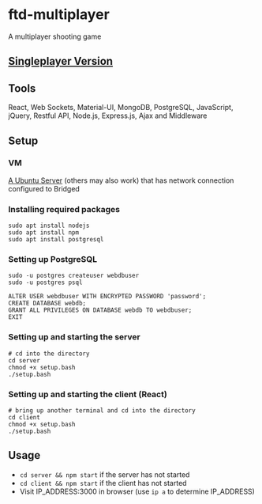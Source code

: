 # ftd-multiplayer
A multiplayer shooting game 

## [Singleplayer Version](https://github.com/hanxianxuhuang/ftd-singleplayer)

## Tools
React, Web Sockets, Material-UI, MongoDB, PostgreSQL, JavaScript, jQuery, Restful API, Node.js, Express.js, Ajax and Middleware

## Setup

### VM
[A Ubuntu Server](https://ubuntu.com/download/server/step2) (others may also work) that has network connection configured to Bridged

### Installing required packages
```
sudo apt install nodejs 
sudo apt install npm 
sudo apt install postgresql
```

### Setting up PostgreSQL
```
sudo -u postgres createuser webdbuser
sudo -u postgres psql

ALTER USER webdbuser WITH ENCRYPTED PASSWORD 'password';
CREATE DATABASE webdb;
GRANT ALL PRIVILEGES ON DATABASE webdb TO webdbuser;
EXIT
```


### Setting up and starting the server
```
# cd into the directory
cd server
chmod +x setup.bash
./setup.bash
```


### Setting up and starting the client (React)
```
# bring up another terminal and cd into the directory
cd client
chmod +x setup.bash
./setup.bash
```

## Usage
- ```cd server && npm start``` if the server has not started
- ```cd client && npm start``` if the client has not started
- Visit IP_ADDRESS:3000 in browser (use ```ip a``` to determine IP_ADDRESS)

